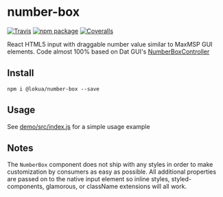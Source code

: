 # number-box

[![Travis][build-badge]][build]
[![npm package][npm-badge]][npm]
[![Coveralls][coveralls-badge]][coveralls]

React HTML5 input with draggable number value similar to MaxMSP GUI elements.
Code almost 100% based on Dat GUI's [NumberBoxController](https://github.com/dataarts/dat.gui/blob/master/src/dat/controllers/NumberControllerBox.js)

## Install

```
npm i @lokua/number-box --save
```

## Usage

See [demo/src/index.js][demo-source] for a simple usage example

## Notes

The `NumberBox` component does not ship with any styles in order to make
customization by consumers as easy as possible. All additional properties
are passed on to the native input element so inline styles, styled-components,
glamorous, or className extensions will all work.

[build-badge]: https://img.shields.io/travis/user/repo/master.png?style=flat-square
[build]: https://travis-ci.org/user/repo
[npm-badge]: https://img.shields.io/npm/v/npm-package.png?style=flat-square
[npm]: https://www.npmjs.org/package/npm-package
[coveralls-badge]: https://img.shields.io/coveralls/user/repo/master.png?style=flat-square
[coveralls]: https://coveralls.io/github/user/repo
[demo-source]: demo/src/index.js
